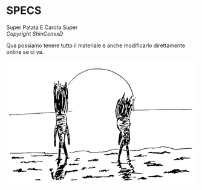 # SPECS
Super Patata E Carota Super  
*Copyright ShinComixD*

Qua possiamo tenere tutto il materiale e anche modificarlo direttamente online se ci va.


![config](./Disegni/Carote_spiaggia.jpg)
